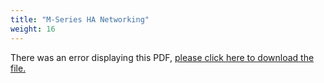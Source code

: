 ```yaml
---
title: "M-Series HA Networking"
weight: 16
---
```


<object data="https://www.truenas.com/docs/files/MSeriesHANetworking1.0.pdf" type="application/pdf" width="95%" height="1000">
  There was an error displaying this PDF, <a href="https://www.truenas.com/docs/files/MSeriesHANetworking1.0.pdf">please click here to download the file.</a>
</object>
